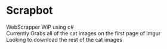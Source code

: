 # Scrapbot
WebScrapper WiP using c#\
Currently Grabs all of the cat images on the first page of imgur \
Looking to download the rest of the cat images 
